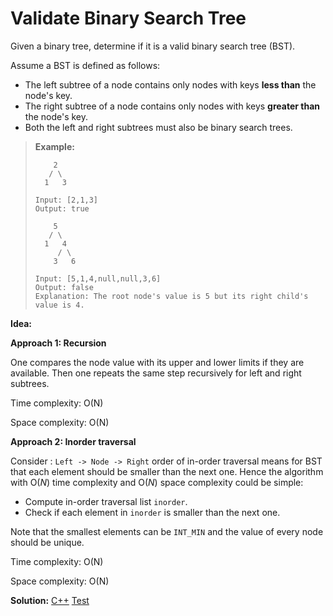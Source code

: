 # Validate Binary Search Tree

Given a binary tree, determine if it is a valid binary search tree (BST).

Assume a BST is defined as follows:

- The left subtree of a node contains only nodes with keys **less than** the node's key.
- The right subtree of a node contains only nodes with keys **greater than** the node's key.
- Both the left and right subtrees must also be binary search trees.

> **Example:**
>
> ```
>     2
>    / \
>   1   3
> 
> Input: [2,1,3]
> Output: true
> 
>     5
>    / \
>   1   4
>      / \
>     3   6
> 
> Input: [5,1,4,null,null,3,6]
> Output: false
> Explanation: The root node's value is 5 but its right child's value is 4.
> ```



**Idea:** 

**Approach 1: Recursion**

One compares the node value with its upper and lower limits if they are available. Then one repeats the same step recursively for left and right subtrees.



Time complexity: O(N)

Space complexity: O(N)



**Approach 2: Inorder traversal**

Consider : `Left -> Node -> Right` order of in-order traversal means for BST that each element should be smaller than the next one. Hence the algorithm with O(*N*) time complexity and O(*N*) space complexity could be simple:

- Compute in-order traversal list `inorder`.
- Check if each element in `inorder` is smaller than the next one.

Note that the smallest elements can be `INT_MIN` and the value of every node should be unique.



Time complexity: O(N)

Space complexity: O(N)



**Solution:** [C++](./solution.h)	[Test](./Test.cpp)